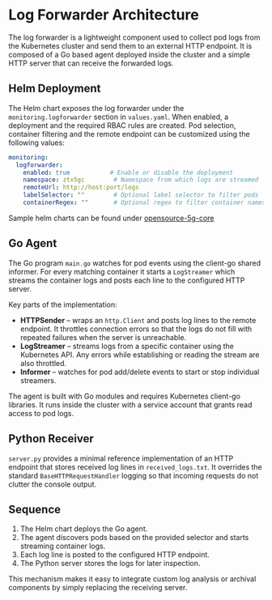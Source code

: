 # Log Forwarder Architecture

The log forwarder is a lightweight component used to collect pod logs from the Kubernetes cluster and send them to an external HTTP endpoint. It is composed of a Go based agent deployed inside the cluster and a simple HTTP server that can receive the forwarded logs.

## Helm Deployment

The Helm chart exposes the log forwarder under the `monitoring.logforwarder` section in `values.yaml`. When enabled, a deployment and the required RBAC rules are created. Pod selection, container filtering and the remote endpoint can be customized using the following values:

```yaml
monitoring:
  logforwarder:
    enabled: true           # Enable or disable the deployment
    namespace: ztx5gc        # Namespace from which logs are streamed
    remoteUrl: http://host:port/logs
    labelSelector: ""        # Optional label selector to filter pods
    containerRegex: ""       # Optional regex to filter container names
```

Sample helm charts can be found under [opensource-5g-core](https://github.com/UmakantKulkarni/opensource-5g-core/blob/ztx_demo_aug/helm-chart/templates/logforwarder.yaml)

## Go Agent

The Go program `main.go` watches for pod events using the client-go shared informer. For every matching container it starts a `LogStreamer` which streams the container logs and posts each line to the configured HTTP server.

Key parts of the implementation:

- **HTTPSender** – wraps an `http.Client` and posts log lines to the remote endpoint. It throttles connection errors so that the logs do not fill with repeated failures when the server is unreachable.
- **LogStreamer** – streams logs from a specific container using the Kubernetes API. Any errors while establishing or reading the stream are also throttled.
- **Informer** – watches for pod add/delete events to start or stop individual streamers.

The agent is built with Go modules and requires Kubernetes client-go libraries. It runs inside the cluster with a service account that grants read access to pod logs.

## Python Receiver

`server.py` provides a minimal reference implementation of an HTTP endpoint that stores received log lines in `received_logs.txt`. It overrides the standard `BaseHTTPRequestHandler` logging so that incoming requests do not clutter the console output.

## Sequence

1. The Helm chart deploys the Go agent.
2. The agent discovers pods based on the provided selector and starts streaming container logs.
3. Each log line is posted to the configured HTTP endpoint.
4. The Python server stores the logs for later inspection.

This mechanism makes it easy to integrate custom log analysis or archival components by simply replacing the receiving server.
